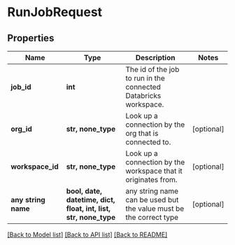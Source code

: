 # RunJobRequest


## Properties
Name | Type | Description | Notes
------------ | ------------- | ------------- | -------------
**job_id** | **int** | The id of the job to run in the connected Databricks workspace. | 
**org_id** | **str, none_type** | Look up a connection by the org that is connected to. | [optional] 
**workspace_id** | **str, none_type** | Look up a connection by the workspace that it originates from. | [optional] 
**any string name** | **bool, date, datetime, dict, float, int, list, str, none_type** | any string name can be used but the value must be the correct type | [optional]

[[Back to Model list]](../README.md#documentation-for-models) [[Back to API list]](../README.md#documentation-for-api-endpoints) [[Back to README]](../README.md)



